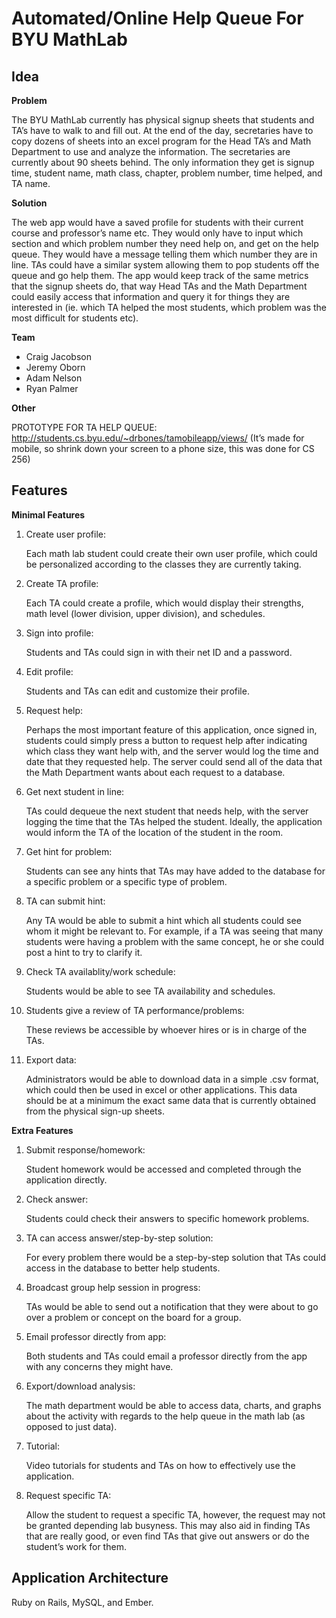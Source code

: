 Automated/Online Help Queue For BYU MathLab
===========================================


Idea
----

**Problem**

The BYU MathLab currently has physical signup sheets that students and TA’s have to walk to and fill out.  At the end of the day, secretaries have to copy dozens of sheets into an excel program for the Head TA’s and Math Department to use and analyze the information.  The secretaries are currently about 90 sheets behind.  The only information they get is signup time, student name, math class, chapter, problem number, time helped, and TA name.

**Solution**

The web app would have a saved profile for students with their current course and professor’s name etc.  They would only have to input which section and which problem number they need help on, and get on the help queue.  They would have a message telling them which number they are in line.  TAs could have a similar system allowing them to pop students off the queue and go help them.  The app would keep track of the same metrics that the signup sheets do, that way Head TAs and the Math Department could easily access that information and query it for things they are interested in (ie. which TA helped the most students, which problem was the most difficult for students etc).

**Team**

*   Craig Jacobson
*   Jeremy Oborn
*   Adam Nelson
*   Ryan Palmer

**Other**

PROTOTYPE FOR TA HELP QUEUE: http://students.cs.byu.edu/~drbones/tamobileapp/views/
(It’s made for mobile, so shrink down your screen to a phone size, this was done for CS 256)

    
Features
--------

**Minimal Features**

1.  Create user profile:

    Each math lab student could create their own user profile, which could be personalized according to the classes they are currently taking.

2.  Create TA profile:

    Each TA could create a profile, which would display their strengths, math level (lower division, upper division), and schedules.

3.  Sign into profile:

    Students and TAs could sign in with their net ID and a password.

4.  Edit profile:

    Students and TAs can edit and customize their profile.

5.  Request help:

    Perhaps the most important feature of this application, once signed in, students could simply press a button to request help after indicating which class they want help with, and the server would log the time and date that they requested help. The server could send all of the data that the Math Department wants about each request to a database.

6.  Get next student in line:

    TAs could dequeue the next student that needs help, with the server logging the time that the TAs helped the student. Ideally, the application would inform the TA of the location of the student in the room.

7.  Get hint for problem:

    Students can see any hints that TAs may have added to the database for a specific problem or a specific type of problem.

8.  TA can submit hint:

    Any TA would be able to submit a hint which all students could see whom it might be relevant to. For example, if a TA was seeing that many students were having a problem with the same concept, he or she could post a hint to try to clarify it.

9.  Check TA availablity/work schedule:

    Students would be able to see TA availability and schedules.

10. Students give a review of TA performance/problems:

    These reviews be accessible by whoever hires or is in charge of the TAs.

11. Export data:

    Administrators would be able to download data in a simple .csv format, which could then be used in excel or other applications.  This data should be at a minimum the exact same data that is currently obtained from the physical sign-up sheets.

**Extra Features**

1.  Submit response/homework:

    Student homework would be accessed and completed through the application directly.

2.  Check answer:

    Students could check their answers to specific homework problems.

3.  TA can access answer/step-by-step solution:

    For every problem there would be a step-by-step solution that TAs could access in the database to better help students.

4.  Broadcast group help session in progress:

    TAs would be able to send out a notification that they were about to go over a problem or concept on the board for a group.

5.  Email professor directly from app:

    Both students and TAs could email a professor directly from the app with any concerns they might have.

6.  Export/download analysis:

    The math department would be able to access data, charts, and graphs about the activity with regards to the help queue in the math lab (as opposed to just data).

7.  Tutorial:

    Video tutorials for students and TAs on how to effectively use the application.

8.  Request specific TA:

    Allow the student to request a specific TA, however, the request may not be granted depending lab busyness.  This may also aid in finding TAs that are really good, or even find TAs that give out answers or do the student’s work for them.


Application Architecture
------------------------

Ruby on Rails, MySQL, and Ember.
